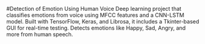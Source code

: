 #Detection of Emotion Using Human Voice
Deep learning project that classifies emotions from voice using MFCC features and a CNN-LSTM model. Built with TensorFlow, Keras, and Librosa, it includes a Tkinter-based GUI for real-time testing. Detects emotions like Happy, Sad, Angry, and more from human speech.
